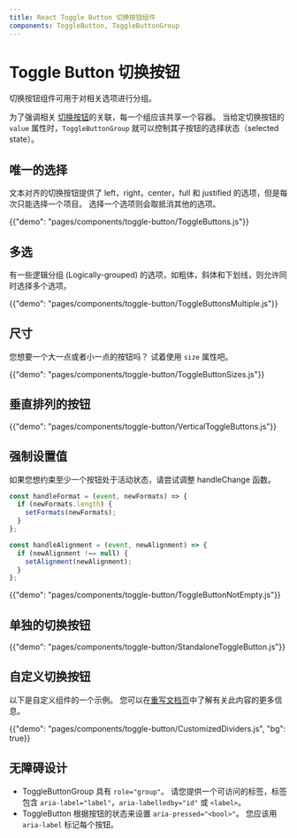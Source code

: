 ```yaml
---
title: React Toggle Button 切换按钮组件
components: ToggleButton, ToggleButtonGroup
---
```


# Toggle Button 切换按钮

<p class="description">切换按钮组件可用于对相关选项进行分组。</p>

为了强调相关 [切换按钮](https://material.io/components/buttons#toggle-button)的关联，每一个组应该共享一个容器。 当给定切换按钮的 `value` 属性时，`ToggleButtonGroup` 就可以控制其子按钮的选择状态（selected state）。

## 唯一的选择

文本对齐的切换按钮提供了 left，right，center，full 和 justified 的选项，但是每次只能选择一个项目。 选择一个选项则会取抵消其他的选项。

{{"demo": "pages/components/toggle-button/ToggleButtons.js"}}

## 多选

有一些逻辑分组 (Logically-grouped) 的选项，如粗体，斜体和下划线，则允许同时选择多个选项。

{{"demo": "pages/components/toggle-button/ToggleButtonsMultiple.js"}}

## 尺寸

您想要一个大一点或者小一点的按钮吗？ 试着使用 `size` 属性吧。

{{"demo": "pages/components/toggle-button/ToggleButtonSizes.js"}}

## 垂直排列的按钮

{{"demo": "pages/components/toggle-button/VerticalToggleButtons.js"}}

## 强制设置值

如果您想约束至少一个按钮处于活动状态，请尝试调整 handleChange 函数。

```jsx
const handleFormat = (event, newFormats) => {
  if (newFormats.length) {
    setFormats(newFormats);
  }
};

const handleAlignment = (event, newAlignment) => {
  if (newAlignment !== null) {
    setAlignment(newAlignment);
  }
};
```

{{"demo": "pages/components/toggle-button/ToggleButtonNotEmpty.js"}}

## 单独的切换按钮

{{"demo": "pages/components/toggle-button/StandaloneToggleButton.js"}}

## 自定义切换按钮

以下是自定义组件的一个示例。 您可以在[重写文档页](/customization/components/)中了解有关此内容的更多信息。

{{"demo": "pages/components/toggle-button/CustomizedDividers.js", "bg": true}}

## 无障碍设计

- ToggleButtonGroup 具有 `role="group"`。 请您提供一个可访问的标签，标签包含 `aria-label="label"`，`aria-labelledby="id"` 或 `<label>`。
- ToggleButton 根据按钮的状态来设置 `aria-pressed="<bool>"`。 您应该用 `aria-label` 标记每个按钮。